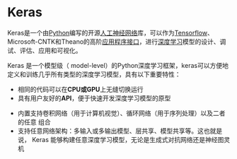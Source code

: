 # Keras



Keras是一个由[Python](https://baike.baidu.com/item/Python/407313?fromModule=lemma_inlink)编写的开源[人工神经网络](https://baike.baidu.com/item/人工神经网络/382460?fromModule=lemma_inlink)库，可以作为[Tensorflow](https://baike.baidu.com/item/Tensorflow/18828108?fromModule=lemma_inlink)、Microsoft-CNTK和Theano的高阶[应用程序接口](https://baike.baidu.com/item/应用程序接口/10418844?fromModule=lemma_inlink)，进行[深度学习](https://baike.baidu.com/item/深度学习/3729729?fromModule=lemma_inlink)模型的设计、调试、评估、应用和可视化。  



Keras 是一个模型级（ model-level）的Python深度学习框架，keras可以方便地定义和训练几乎所有类型的深度学习模型，具有以下重要特性：  

* 相同的代码可以在**CPU或GPU**上无缝切换运行
* 具有用户友好的**API**，便于快速开发深度学习模型的原型

- 内置支持卷积网络（用于计算机视觉）、循环网络（用于序列处理）以及二者的任意
  组合
- 支持任意网络架构：多输入或多输出模型、层共享、模型共享等。这也就是说， Keras
  能够构建任意深度学习模型，无论是生成式对抗网络还是神经图灵机